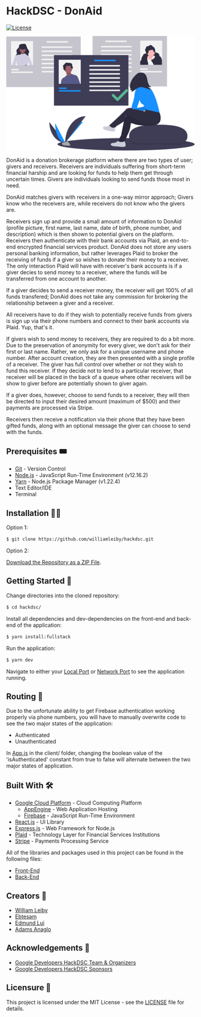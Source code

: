 # HackDSC - DonAid

[![License](https://img.shields.io/github/license/williamleiby/portfolio)](https://github.com/williamleiby/hackdsc/blob/master/LICENSE)

![Drawing](./client/src/assets/svgs/main.svg)

DonAid is a donation brokerage platform where there are two types of user; givers and receivers. Receivers are individuals suffering from short-term financial harship and are looking for funds to help them get through uncertain times. Givers are individuals looking to send funds those most in need.

DonAid matches givers with receivers in a one-way mirror approach; Givers know who the receivers are, while receivers do not know who the givers are.

Receivers sign up and provide a small amount of information to DonAid (profile picture, first name, last name, date of birth, phone number, and description) which is then shown to potential givers on the platform. Receivers then authenticate with their bank accounts via Plaid, an end-to-end encrypted financial services product. DonAid does not store any users personal banking information, but rather leverages Plaid to broker the receiving of funds if a giver so wishes to donate their money to a receiver. The only interaction Plaid will have with receiver's bank accounts is if a giver decies to send money to a receiver, where the funds will be transferred from one account to another.

If a giver decides to send a receiver money, the receiver will get 100% of all funds transfered; DonAid does not take any commission for brokering the relationship between a giver and a receiver.

All receivers have to do if they wish to potentially receive funds from givers is sign up via their phone numbers and connect to their bank accounts via Plaid. Yup, that's it.

If givers wish to send money to receivers, they are required to do a bit more. Due to the preservation of anonymity for every giver, we don't ask for their first or last name. Rather, we only ask for a unique username and phone number. After account creation, they are then presented with a single profile of a receiver. The giver has full control over whether or not they wish to fund this receiver. If they decide not to lend to a particular receiver, that receiver will be placed in the back of a queue where other receivers will be show to giver before are potentially shown to giver again.

If a giver does, however, choose to send funds to a receiver, they will then be directed to input their desired amount (maximum of \$500) and their payments are processed via Stripe.

Receivers then receive a notification via their phone that they have been gifted funds, along with an optional message the giver can choose to send with the funds.

## Prerequisites 🎟

- [Git](https://git-scm.com) - Version Control
- [Node.js](https://nodejs.org) - JavaScript Run-Time Environment (v12.16.2)
- [Yarn](https://yarnpkg.com) - Node.js Package Manager (v1.22.4)
- Text Editor/IDE
- Terminal

## Installation 👷‍♂️

Option 1:

```bash
$ git clone https://github.com/williamleiby/hackdsc.git
```

Option 2:

[Download the Repository as a ZIP File](https://github.com/williamleiby/hackdsc/archive/master.zip).

## Getting Started 🐣

Change directories into the cloned repository:

```bash
$ cd hackdsc/
```

Install all dependencies and dev-dependencies on the front-end and back-end of the application:

```bash
$ yarn install:fullstack
```

Run the application:

```bash
$ yarn dev
```

Navigate to either your [Local Port](http://localhost:3000) or [Network Port](http://10.0.0.7:3000) to see the application running.

## Routing 🚕

Due to the unfortunate ability to get Firebase authentication working properly via phone numbers, you will have to manually overwrite code to see the two major states of the application:

- Authenticated
- Unauthenticated

In [App.js](./client/src/App.js) in the client/ folder, changing the boolean value of the 'isAuthenticated' constant from true to false will alternate between the two major states of application.

## Built With 🛠

- [Google Cloud Platform](https://cloud.google.com/) - Cloud Computing Platform
  - [AppEngine](https://cloud.google.com/appengine/) - Web Application Hosting
  - [Firebase](https://firebase.google.com/) - JavaScript Run-Time Environment
- [React.js](https://reactjs.org/) - UI Library
- [Express.js](https://expressjs.com/) - Web Framework for Node.js
- [Plaid](https://nodejs.org/) - Technology Layer for Financial Services Institutions
- [Stripe](https://stripe.com/) - Payments Processing Service

All of the libraries and packages used in this project can be found in the following files:

- [Front-End](./client/package.json)
- [Back-End](package.json)

## Creators 🧠

- [William Leiby](https://github.com/williamleiby)
- [Ebtesam](https://github.com/ebtesam25)
- [Edmund Lui](https://github.com/Edmund-Lui98)
- [Adams Anaglo](https://github.com/AdamsAnaglo)

## Acknowledgements 👏

- [Google Developers HackDSC Team & Organizers](https://hackdsc.com/#team)
- [Google Developers HackDSC Sponsors](https://hackdsc.com/#sponsors)

## Licensure 📄

This project is licensed under the MIT License - see the [LICENSE](LICENSE) file for details.
